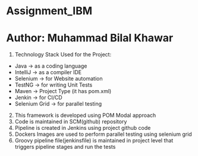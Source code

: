 # Assignment_IBM
# Author: Muhammad Bilal Khawar
1. Technology Stack Used for the Project:
- Java -> as a coding language
- IntelliJ -> as a compiler IDE
- Selenium -> for Website automation
- TestNG -> for writing Unit Tests
- Maven -> Project Type (it has pom.xml)
- Jenkin -> for CI/CD
- Selenium Grid -> for parallel testing
2. This framework is developed using POM Modal approach
3. Code is maintained in SCM(github) repository
4. Pipeline is created in Jenkins using project github code
5. Dockers Images are used to perform parallel testing using selenium grid
6. Groovy pipeline file(jenkinsfile) is maintained in project level that triggers pipeline stages and run the tests
